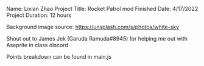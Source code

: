 Name: Lixian Zhao
Project Title: Rocket Patrol mod
Finished Date: 4/17/2022
Project Duration: 12 hours

Background image source: https://unsplash.com/s/photos/white-sky

Shout out to James Jek (Garuda Ramuda#8945) for helping me out with Aseprite in class discord

Points breakdown can be found in main.js
